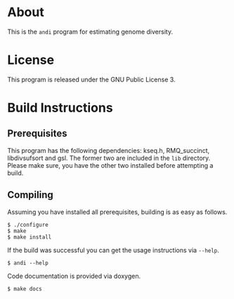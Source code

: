 # About

This is the `andi` program for estimating genome diversity.

# License

This program is released under the GNU Public License 3.

# Build Instructions

## Prerequisites

This program has the following dependencies: kseq.h, RMQ_succinct, libdivsufsort and gsl. The former two are included in the `lib` directory. Please make sure, you have the other two installed before attempting a build.

## Compiling

Assuming you have installed all prerequisites, building is as easy as follows.

	$ ./configure
	$ make
	$ make install

If the build was successful you can get the usage instructions via `--help`.

	$ andi --help

Code documentation is provided via doxygen.

	$ make docs


